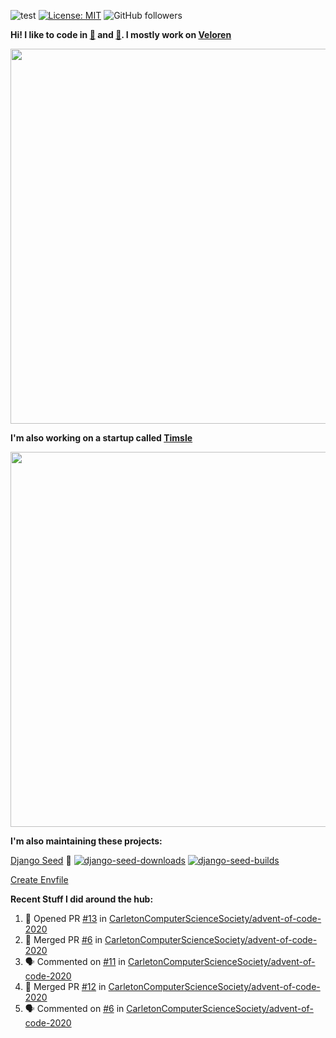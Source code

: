 ![test](https://hits.seeyoufarm.com/api/count/incr/badge.svg?url=https://github.com/AngelOnFira)
[![License: MIT](https://img.shields.io/badge/License-MIT-yellow.svg)](https://opensource.org/licenses/MIT)
![GitHub followers](https://img.shields.io/github/followers/angelonfira?style=social)

**Hi! I like to code in [:crab:](https://www.rust-lang.org/) and [:snake:](https://www.python.org/). I mostly work on [Veloren](https://veloren.net)**

<p align="center">
  <img width="600" src="https://media.discordapp.net/attachments/444005079410802699/730566298073038949/rsz_5f0656b6aa176.png">
</p>

**I'm also working on a startup called [Timsle](https://timsle.com)**

<p align="center">
  <img width="600" src="https://media.discordapp.net/attachments/444005079410802699/730566842674053130/rsz_5f0657242abb4.png">
</p>

**I'm also maintaining these projects:**

[Django Seed](https://github.com/Brobin/django-seed)
:seedling:
[![django-seed-downloads](https://pepy.tech/badge/django-seed)](https://pepy.tech/project/django-seed)
[![django-seed-builds](https://github.com/Brobin/django-seed/workflows/Test/badge.svg)](https://github.com/Brobin/django-seed)

[Create Envfile](https://github.com/SpicyPizza/create-envfile)

**Recent Stuff I did around the hub:**

<!--START_SECTION:activity-->
1. 💪 Opened PR [#13](https://github.com/CarletonComputerScienceSociety/advent-of-code-2020/pull/13) in [CarletonComputerScienceSociety/advent-of-code-2020](https://github.com/CarletonComputerScienceSociety/advent-of-code-2020)
2. 🎉 Merged PR [#6](https://github.com/CarletonComputerScienceSociety/advent-of-code-2020/pull/6) in [CarletonComputerScienceSociety/advent-of-code-2020](https://github.com/CarletonComputerScienceSociety/advent-of-code-2020)
3. 🗣 Commented on [#11](https://github.com/CarletonComputerScienceSociety/advent-of-code-2020/issues/11) in [CarletonComputerScienceSociety/advent-of-code-2020](https://github.com/CarletonComputerScienceSociety/advent-of-code-2020)
4. 🎉 Merged PR [#12](https://github.com/CarletonComputerScienceSociety/advent-of-code-2020/pull/12) in [CarletonComputerScienceSociety/advent-of-code-2020](https://github.com/CarletonComputerScienceSociety/advent-of-code-2020)
5. 🗣 Commented on [#6](https://github.com/CarletonComputerScienceSociety/advent-of-code-2020/issues/6) in [CarletonComputerScienceSociety/advent-of-code-2020](https://github.com/CarletonComputerScienceSociety/advent-of-code-2020)
<!--END_SECTION:activity-->
